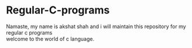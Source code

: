 # Regular-C-programs
Namaste, my name is akshat shah and i will maintain this repository for my regular c programs
<br> welcome to the world of c language.
